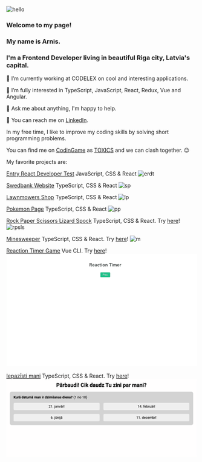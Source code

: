 ![hello](https://media3.giphy.com/media/nlLIFsrosSd0U3gHso/giphy.gif?cid=0165a076c13h585qv79moska6ygsb9bf54cvv1pz5ce636po&rid=giphy.gif&ct=t "Hello!")

### Welcome to my page!
### My name is Arnis.
### I'm a Frontend Developer living in beautiful Riga city, Latvia's capital.

🔭 I’m currently working at CODELEX on cool and interesting applications.

🌱 I’m fully interested in TypeScript, JavaScript, React, Redux, Vue and Angular.

💬 Ask me about anything, I'm happy to help.

📧 You can reach me on [LinkedIn](https://www.linkedin.com/in/arnistoks).

In my free time, I like to improve my coding skills by solving short programming problems.

You can find me on [CodinGame](https://www.codingame.com/home) as [TOXICS](https://www.codingame.com/profile/8f0122930ee3ecbc295274dd07c4f63a2838984
) and we can clash together. 😉

My favorite projects are:

[Entry React Developer Test](https://github.com/arnistoks/entry-react-developer-test) JavaScript, CSS & React
![erdt](images/entry-react-developer-test.gif "Entry React Developer Test")

[Swedbank Website](https://github.com/arnistoks/MD21_swedbank) TypeScript, CSS & React
![sp](images/swedbank-page.gif "Swedbank Page")

[Lawnmowers Shop](https://github.com/arnistoks/MD19_redux) TypeScript, CSS & React
![lp](images/lawnmowers-page.gif "Lawnmowers Shop")

[Pokemon Page](https://github.com/arnistoks/MD22_pokemons) TypeScript, CSS & React
![pp](images/pokemon-page.gif "Pokemon Page")

[Rock Paper Scissors Lizard Spock](https://github.com/arnistoks/MD32_rock-paper-scissors-lizard-spock) TypeScript, CSS & React. Try [here](https://starlit-tulumba-be2d34.netlify.app)!
![rpsls](images/rpsls.gif "Rock Paper Scissors Lizard Spock")

[Minesweeper](https://github.com/arnistoks/minesweeper) TypeScript, CSS & React. Try [here](https://sprightly-dasik-bae507.netlify.app)!
![m](images/minesweeper.gif "Minesweeper")

[Reaction Timer Game](https://github.com/arnistoks/reaction-timer-game) Vue CLI. Try [here](https://cheery-moonbeam-7f4378.netlify.app)!
![rtg](images/reaction-timer-game.gif "Reaction Timer Game")

[Iepazīsti mani](https://github.com/arnistoks/iepazisti-mani) TypeScript, CSS & React. Try [here](https://resonant-halva-c9ba2d.netlify.app)!
![rtg](images/iepazisti-mani.gif "Iepazīsti mani")

